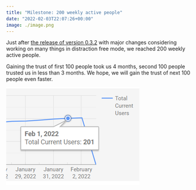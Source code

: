 ```yaml
---
title: "Milestone: 200 weekly active people"
date: "2022-02-03T22:07:26+00:00"
image: ./image.png
---
```


Just after [the release of version 0.3.2](https://www.getdifree.com/blog/release-version-0-3-2/) with major changes considering working on many things in distraction free mode, we reached 200 weekly active people.

Gaining the trust of first 100 people took us 4 months, second 100 people trusted us in less than 3 months. We hope, we will gain the trust of next 100 people even faster.

![Milestone: 200 weekly active people](./image.png)

</div>